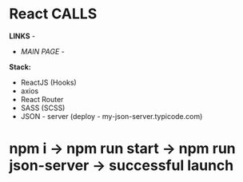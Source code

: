 # React CALLS
**LINKS** - 
- *MAIN PAGE* - 


**Stack:**
- ReactJS (Hooks)
- axios
- React Router
- SASS (SCSS)
- JSON - server (deploy - my-json-server.typicode.com)


# npm i -> npm run start -> npm run json-server -> successful launch
